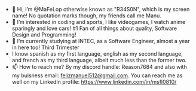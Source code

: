 - 👋 Hi, I’m @MaFeLop otherwise known as "R34S0N", which is my screen name! No quotation marks though, my friends call me Manu.
- 👀 I’m interested in coding and sports, I like videogames, I watch anime sparingly and love cars! #1 Fan of all things about quality, Software Design and Programming!
- 🌱 I’m currently studying at INTEC, as a Software Engineer, almost a year in here too! Third Trimester
- I know spanish as my first language, english as my second language, and french as my third language, albeit much less than the former two.
- 📫 How to reach me? By my discord handle: Reason7684 and also with my buisness email: felizmanuel512@gmail.com. You can reach me as well on my LinkedIn profile: https://www.linkedin.com/in/msfl0810/
<!---
MaFeLop/MaFeLop is a ✨ special ✨ repository because its `README.md` (this file) appears on your GitHub profile.
You can click the Preview link to take a look at your changes.
--->

